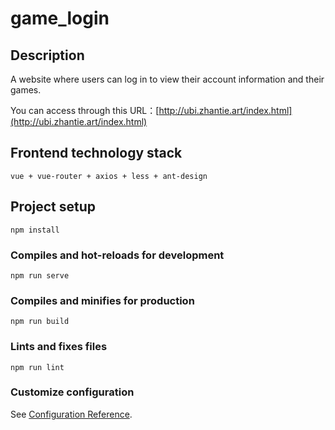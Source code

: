 # game_login

## Description
A website where users can log in to view their account information and their games.

You can access through this URL：[http://ubi.zhantie.art/index.html](http://ubi.zhantie.art/index.html)

## Frontend technology stack
```
vue + vue-router + axios + less + ant-design
```

## Project setup
```
npm install
```

### Compiles and hot-reloads for development
```
npm run serve
```

### Compiles and minifies for production
```
npm run build
```

### Lints and fixes files
```
npm run lint
```

### Customize configuration
See [Configuration Reference](https://cli.vuejs.org/config/).
